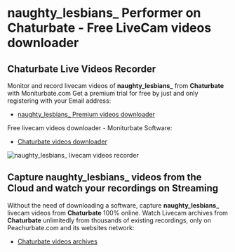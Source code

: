 # naughty_lesbians_ Performer on Chaturbate - Free LiveCam videos downloader

## Chaturbate Live Videos Recorder

Monitor and record livecam videos of **naughty_lesbians_** from **Chaturbate** with Moniturbate.com
Get a premium trial for free by just and only registering with your Email address:
* [naughty_lesbians_ Premium videos downloader](https://moniturbate.com/request-demo-licence-key.html)

Free livecam videos downloader - Moniturbate Software:
* [Chaturbate videos downloader](https://moniturbate.com/moniturbate-download-software.html)

![naughty_lesbians_ livecam videos recorder](https://peachurnet.com/templates/moniturbate-software.png)


## Capture naughty_lesbians_ videos from the Cloud and watch your recordings on Streaming

Without the need of downloading a software, capture **naughty_lesbians_** livecam videos from **Chaturbate** 100% online.
Watch Livecam archives from **Chaturbate** unlimitedly from thousands of existing recordings, only on Peachurbate.com and its websites network:
* [Chaturbate videos archives](https://peachurnet.com/)
